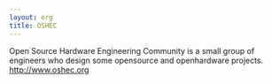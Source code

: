 ```yaml
---
layout: org
title: OSHEC
---
```

Open Source Hardware Engineering Community is a small group of engineers who design some
opensource and openhardware projects.
http://www.oshec.org
